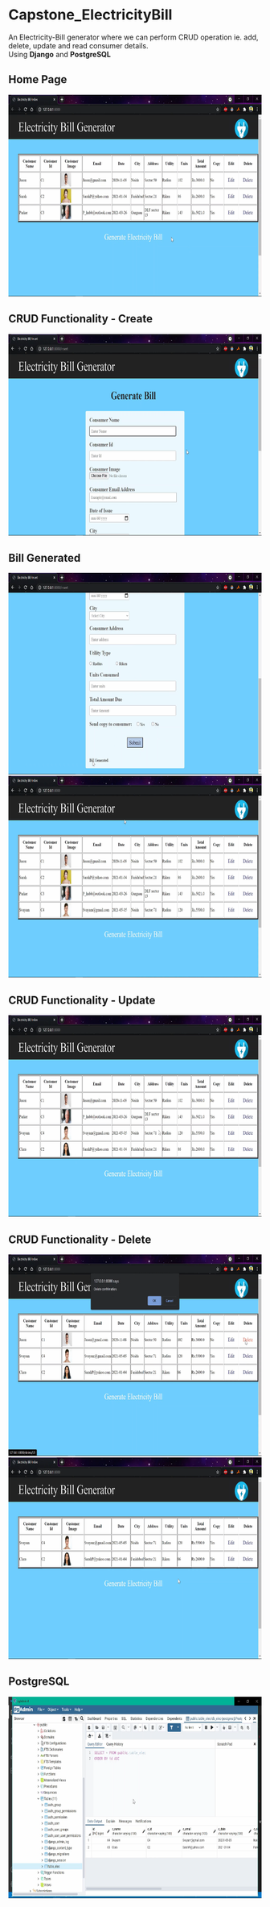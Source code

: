 # Capstone_ElectricityBill
An Electricity-Bill generator where we can perform CRUD operation ie. add, delete, update and read consumer details.<br>
Using <b>Django</b> and <b>PostgreSQL</b>

<h2>Home Page</h2>
<img src="images/Crud1.png" height="400">

<h2>CRUD Functionality - Create</h2>
<img src="images/Crud2.png" height="400">

<h2>Bill Generated</h2>
<img src="images/Crud3.png" height="400">

<img src="images/Crud4.png" height="400">

<h2>CRUD Functionality - Update</h2>
<img src="images/Crud5.png" height="400">

<h2>CRUD Functionality - Delete</h2>
<img src="images/Crud6.png" height="400">

<img src="images/Crud7.png" height="400">

<h2>PostgreSQL</h2>
<img src="images/Crud8.png" height="400">

